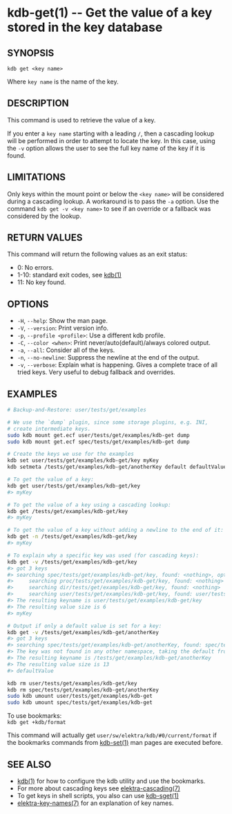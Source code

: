 # kdb-get(1) -- Get the value of a key stored in the key database

## SYNOPSIS

`kdb get <key name>`

Where `key name` is the name of the key.

## DESCRIPTION

This command is used to retrieve the value of a key.

If you enter a `key name` starting with a leading `/`, then a cascading lookup will be performed in order to attempt to locate the key.
In this case, using the `-v` option allows the user to see the full key name of the key if it is found.

## LIMITATIONS

Only keys within the mount point or below the `<key name>` will be considered during a cascading lookup.
A workaround is to pass the `-a` option.
Use the command `kdb get -v <key name>` to see if an override or a fallback was considered by the lookup.

## RETURN VALUES

This command will return the following values as an exit status:

- 0:
  No errors.
- 1-10:
  standard exit codes, see [kdb(1)](kdb.md)
- 11:
  No key found.

## OPTIONS

- `-H`, `--help`:
  Show the man page.
- `-V`, `--version`:
  Print version info.
- `-p`, `--profile <profile>`:
  Use a different kdb profile.
- `-C`, `--color <when>`:
  Print never/auto(default)/always colored output.
- `-a`, `--all`:
  Consider all of the keys.
- `-n`, `--no-newline`:
  Suppress the newline at the end of the output.
- `-v`, `--verbose`:
  Explain what is happening.
  Gives a complete trace of all tried keys.
  Very useful to debug fallback and overrides.

## EXAMPLES

```sh
# Backup-and-Restore: user/tests/get/examples

# We use the `dump` plugin, since some storage plugins, e.g. INI,
# create intermediate keys.
sudo kdb mount get.ecf user/tests/get/examples/kdb-get dump
sudo kdb mount get.ecf spec/tests/get/examples/kdb-get dump

# Create the keys we use for the examples
kdb set user/tests/get/examples/kdb-get/key myKey
kdb setmeta /tests/get/examples/kdb-get/anotherKey default defaultValue

# To get the value of a key:
kdb get user/tests/get/examples/kdb-get/key
#> myKey

# To get the value of a key using a cascading lookup:
kdb get /tests/get/examples/kdb-get/key
#> myKey

# To get the value of a key without adding a newline to the end of it:
kdb get -n /tests/get/examples/kdb-get/key
#> myKey

# To explain why a specific key was used (for cascading keys):
kdb get -v /tests/get/examples/kdb-get/key
#> got 3 keys
#> searching spec/tests/get/examples/kdb-get/key, found: <nothing>, options: KDB_O_CALLBACK
#>     searching proc/tests/get/examples/kdb-get/key, found: <nothing>
#>     searching dir/tests/get/examples/kdb-get/key, found: <nothing>
#>     searching user/tests/get/examples/kdb-get/key, found: user/tests/get/examples/kdb-get/key
#> The resulting keyname is user/tests/get/examples/kdb-get/key
#> The resulting value size is 6
#> myKey

# Output if only a default value is set for a key:
kdb get -v /tests/get/examples/kdb-get/anotherKey
#> got 3 keys
#> searching spec/tests/get/examples/kdb-get/anotherKey, found: spec/tests/get/examples/kdb-get/anotherKey, options: KDB_O_CALLBACK
#> The key was not found in any other namespace, taking the default from the metadata
#> The resulting keyname is /tests/get/examples/kdb-get/anotherKey
#> The resulting value size is 13
#> defaultValue

kdb rm user/tests/get/examples/kdb-get/key
kdb rm spec/tests/get/examples/kdb-get/anotherKey
sudo kdb umount user/tests/get/examples/kdb-get
sudo kdb umount spec/tests/get/examples/kdb-get
```

To use bookmarks:<br>
`kdb get +kdb/format`

This command will actually get `user/sw/elektra/kdb/#0/current/format` if the bookmarks commands from
[kdb-set(1)](kdb-set.md) man pages are executed before.

## SEE ALSO

- [kdb(1)](kdb.md) for how to configure the kdb utility and use the bookmarks.
- For more about cascading keys see [elektra-cascading(7)](elektra-cascading.md)
- To get keys in shell scripts, you also can use [kdb-sget(1)](kdb-sget.md)
- [elektra-key-names(7)](elektra-key-names.md) for an explanation of key names.
